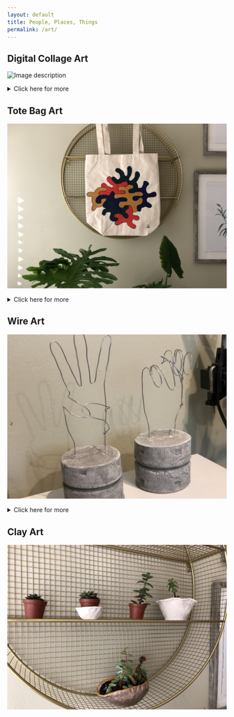 ```yaml
---
layout: default
title: People, Places, Things
permalink: /art/
---
```

## Digital Collage Art
![Image description](/images/img1.jpg)
<details>
  <summary>Click here for more</summary>

<img src="/images/img1.jpg" alt=" " style="width:720px;height:432px;">
<img src="/images/img3.jpg" alt=" " style="width:720px;height:432px;">
<img src="/images/img4.jpg" alt=" " style="width:720px;height:432px;">
<img src="/images/img5.jpg" alt=" " style="width:720px;height:432px;">
</details>


## Tote Bag Art
![Image description](/images/2021_colorfulblob.jpg)
<details>
  <summary>Click here for more</summary>

<img src="/images/2021_colorfulblob.jpg" alt=" " style="width:720px;height:540px;">
<img src="/images/2021_scissors.jpg" alt=" " style="width:720px;height:540px;">
<img src="/images/2021_catscradle.jpg" alt=" " style="width:720px;height:540px;">
</details>


## Wire Art
![Image description](/images/2019_wire.jpg)
<details>
  <summary>Click here for more</summary>
<img src="/images/2019_wire.jpg" alt=" " style="width:720px;height:540px;">
<img src="/images/wire_hand.jpg" alt=" " style="width:540px;height:720px;">
</details>


## Clay Art
![Image description](/images/clay.jpg)
